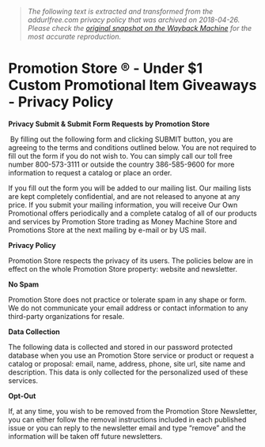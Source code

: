 > *The following text is extracted and transformed from the addurlfree.com privacy policy that was archived on 2018-04-26. Please check the [original snapshot on the Wayback Machine](https://web.archive.org/web/20180426111227id_/http%3A//www.promotionstore.com/submitdisclaimer.html) for the most accurate reproduction.*

# Promotion Store ® - Under $1 Custom Promotional Item Giveaways - Privacy Policy

**Privacy Submit & Submit Form Requests by Promotion Store**

 By filling out the following form and clicking SUBMIT button, you are agreeing to the terms and conditions outlined below. You are not required to fill out the form if you do not wish to. You can simply call our toll free number 800-573-3111 or outside the country 386-585-9600 for more information to request a catalog or place an order.

If you fill out the form you will be added to our mailing list. Our mailing lists are kept completely confidential, and are not released to anyone at any price. If you submit your mailing information, you will receive Our Own Promotional offers periodically and a complete catalog of all of our products and services by Promotion Store trading as Money Machine Store and Promotions Store at the next mailing by e-mail or by US mail.

 **Privacy Policy**

Promotion Store respects the privacy of its users. The policies below are in effect on the whole Promotion Store property: website and newsletter.

 **No Spam**

Promotion Store does not practice or tolerate spam in any shape or form. We do not communicate your email address or contact information to any third-party organizations for resale.

 **Data Collection**

The following data is collected and stored in our password protected database when you use an Promotion Store service or product or request a catalog or proposal: email, name, address, phone, site url, site name and description. This data is only collected for the personalized used of these services.

 **Opt-Out**

If, at any time, you wish to be removed from the Promotion Store Newsletter, you can either follow the removal instructions included in each published issue or you can reply to the newsletter email and type “remove” and the information will be taken off future newsletters.
